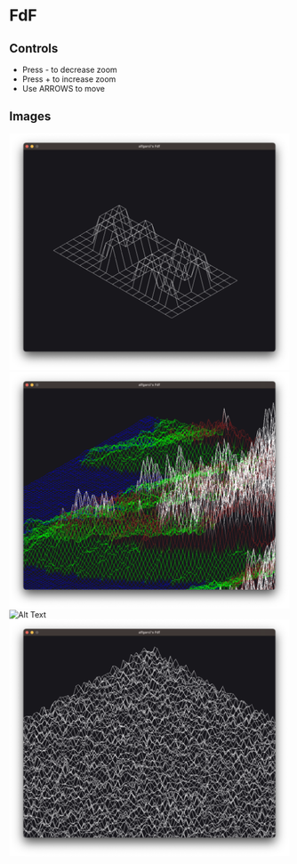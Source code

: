 # FdF

## Controls
- Press - to decrease zoom
- Press + to increase zoom
- Use ARROWS to move


## Images
![Alt Text](images/42.png)
![Alt Text](images/t1.png)
![Alt Text](images/julia.png)
![Alt Text](images/100-6.png)

